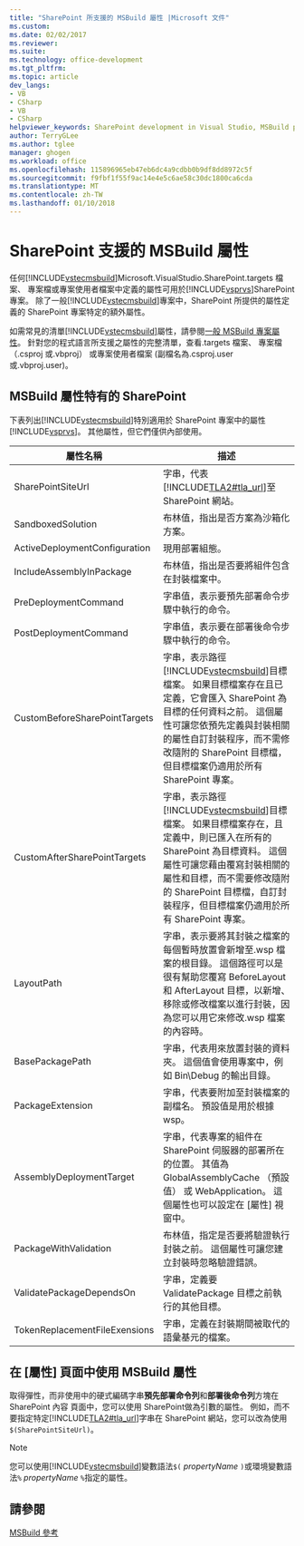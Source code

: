 ```yaml
---
title: "SharePoint 所支援的 MSBuild 屬性 |Microsoft 文件"
ms.custom: 
ms.date: 02/02/2017
ms.reviewer: 
ms.suite: 
ms.technology: office-development
ms.tgt_pltfrm: 
ms.topic: article
dev_langs:
- VB
- CSharp
- VB
- CSharp
helpviewer_keywords: SharePoint development in Visual Studio, MSBuild properties
author: TerryGLee
ms.author: tglee
manager: ghogen
ms.workload: office
ms.openlocfilehash: 115896965eb47eb6dc4a9cdbb0b9df8dd8972c5f
ms.sourcegitcommit: f9fbf1f55f9ac14e4e5c6ae58c30dc1800ca6cda
ms.translationtype: MT
ms.contentlocale: zh-TW
ms.lasthandoff: 01/10/2018
---
```

# <a name="msbuild-properties-supported-by-sharepoint"></a>SharePoint 支援的 MSBuild 屬性
  任何[!INCLUDE[vstecmsbuild](../sharepoint/includes/vstecmsbuild-md.md)]Microsoft.VisualStudio.SharePoint.targets 檔案、 專案檔或專案使用者檔案中定義的屬性可用於[!INCLUDE[vsprvs](../sharepoint/includes/vsprvs-md.md)]SharePoint 專案。 除了一般[!INCLUDE[vstecmsbuild](../sharepoint/includes/vstecmsbuild-md.md)]專案中，SharePoint 所提供的屬性定義的 SharePoint 專案特定的額外屬性。  
  
 如需常見的清單[!INCLUDE[vstecmsbuild](../sharepoint/includes/vstecmsbuild-md.md)]屬性，請參閱[一般 MSBuild 專案屬性](http://go.microsoft.com/fwlink/?LinkID=168687)。 針對您的程式語言所支援之屬性的完整清單，查看.targets 檔案、 專案檔 （.csproj 或.vbproj） 或專案使用者檔案 (副檔名為.csproj.user 或.vbproj.user)。  
  
## <a name="msbuild-properties-specific-to-sharepoint"></a>MSBuild 屬性特有的 SharePoint  
 下表列出[!INCLUDE[vstecmsbuild](../sharepoint/includes/vstecmsbuild-md.md)]特別適用於 SharePoint 專案中的屬性[!INCLUDE[vsprvs](../sharepoint/includes/vsprvs-md.md)]。 其他屬性，但它們僅供內部使用。  
  
|屬性名稱|描述|  
|-------------------|-----------------|  
|SharePointSiteUrl|字串，代表[!INCLUDE[TLA2#tla_url](../sharepoint/includes/tla2sharptla-url-md.md)]至 SharePoint 網站。|  
|SandboxedSolution|布林值，指出是否方案為沙箱化方案。|  
|ActiveDeploymentConfiguration|現用部署組態。|  
|IncludeAssemblyInPackage|布林值，指出是否要將組件包含在封裝檔案中。|  
|PreDeploymentCommand|字串值，表示要預先部署命令步驟中執行的命令。|  
|PostDeploymentCommand|字串值，表示要在部署後命令步驟中執行的命令。|  
|CustomBeforeSharePointTargets|字串，表示路徑[!INCLUDE[vstecmsbuild](../sharepoint/includes/vstecmsbuild-md.md)]目標檔案。 如果目標檔案存在且已定義，它會匯入 SharePoint 為目標的任何資料之前。 這個屬性可讓您依預先定義與封裝相關的屬性自訂封裝程序，而不需修改隨附的 SharePoint 目標檔，但目標檔案仍適用於所有 SharePoint 專案。|  
|CustomAfterSharePointTargets|字串，表示路徑[!INCLUDE[vstecmsbuild](../sharepoint/includes/vstecmsbuild-md.md)]目標檔案。 如果目標檔案存在，且定義中，則已匯入在所有的 SharePoint 為目標資料。 這個屬性可讓您藉由覆寫封裝相關的屬性和目標，而不需要修改隨附的 SharePoint 目標檔，自訂封裝程序，但目標檔案仍適用於所有 SharePoint 專案。|  
|LayoutPath|字串，表示要將其封裝之檔案的每個暫時放置會新增至.wsp 檔案的根目錄。 這個路徑可以是很有幫助您覆寫 BeforeLayout 和 AfterLayout 目標，以新增、 移除或修改檔案以進行封裝，因為您可以用它來修改.wsp 檔案的內容時。|  
|BasePackagePath|字串，代表用來放置封裝的資料夾。 這個值會使用專案中，例如 Bin\Debug 的輸出目錄。|  
|PackageExtension|字串，代表要附加至封裝檔案的副檔名。 預設值是用於根據 wsp。|  
|AssemblyDeploymentTarget|字串，代表專案的組件在 SharePoint 伺服器的部署所在的位置。 其值為 GlobalAssemblyCache （預設值） 或 WebApplication。 這個屬性也可以設定在 [屬性] 視窗中。|  
|PackageWithValidation|布林值，指定是否要將驗證執行封裝之前。 這個屬性可讓您建立封裝時忽略驗證錯誤。|  
|ValidatePackageDependsOn|字串，定義要 ValidatePackage 目標之前執行的其他目標。|  
|TokenReplacementFileExensions|字串，定義在封裝期間被取代的語彙基元的檔案。|  
  
## <a name="using-msbuild-properties-in-the-properties-page"></a>在 [屬性] 頁面中使用 MSBuild 屬性  
 取得彈性，而非使用中的硬式編碼字串**預先部署命令列**和**部署後命令列**方塊在 SharePoint 內容 頁面中，您可以使用 SharePoint做為引數的屬性。 例如，而不要指定特定[!INCLUDE[TLA2#tla_url](../sharepoint/includes/tla2sharptla-url-md.md)]字串在 SharePoint 網站，您可以改為使用`$(SharePointSiteUrl)`。  
  
> [!NOTE]  
>  您可以使用[!INCLUDE[vstecmsbuild](../sharepoint/includes/vstecmsbuild-md.md)]變數語法`$(` *propertyName* `)`或環境變數語法`%` *propertyName* `%`指定的屬性。  
  
## <a name="see-also"></a>請參閱  
 [MSBuild 參考](/visualstudio/msbuild/msbuild-reference)  
  
  